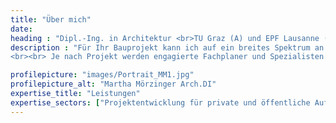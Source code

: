 ```yaml
---
title: "Über mich"
date:
heading : "Dipl.-Ing. in Architektur <br>TU Graz (A) und EPF Lausanne (CH) <br><br> langjährige Berufserfahrung als Architektin und Bauleiterin"
description : "Für Ihr Bauprojekt kann ich auf ein breites Spektrum an Berufserfahrung zurückgreifen.
<br><br> Je nach Projekt werden engagierte Fachplaner und Spezialisten beigezogen. Die enge Zusammenarbeit mit den Unternehmern bereits in der frühen Planungsphase ist mir ein großes Anliegen und erlaubt es kostenrelevante Leitdetails frühzeitig zu erfassen."

profilepicture: "images/Portrait_MM1.jpg"
profilepicture_alt: "Martha Mörzinger Arch.DI"
expertise_title: "Leistungen"
expertise_sectors: ["Projektentwicklung für private und öffentliche Auftraggeber","Entwurf",  "Einreichplanung" , "Ausschreibung und Vergabe","Polierplanung Detailplanung" ,"Bauaufsicht", "Begleitung der Ausführung und Betreuung der Bauabwicklung", "--", "Renovationen, Umbau im Bestand", "Holzbau und Ökobilanzierung", "Ausführung von Sichtbetonoberflächen und Edelrohbau", "Materialberatung und Farbgestaltung"]
---
```

